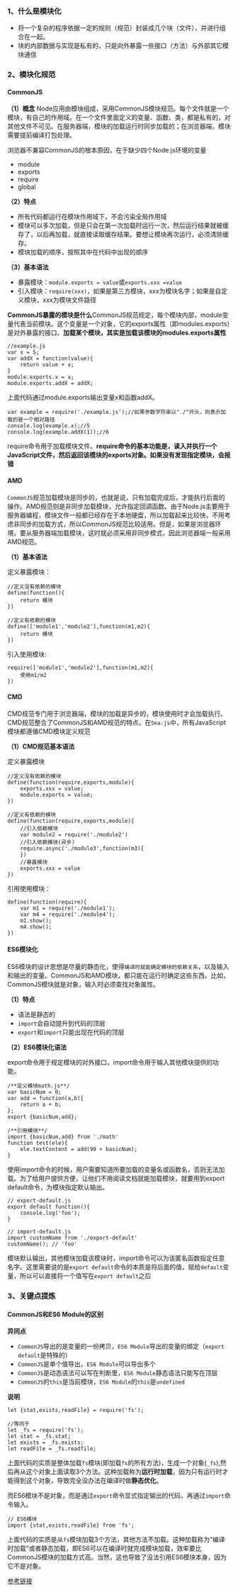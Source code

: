 ### 1、什么是模块化
- 将一个复杂的程序依据一定的规则（规范）封装成几个块（文件），并进行组合在一起。
- 块的内部数据与实现是私有的，只是向外暴露一些接口（方法）与外部其它模块通信


### 2、模块化规范
#### CommonJS
**（1）概念**
Node应用由模块组成，采用CommonJS模块规范。每个文件就是一个模块，有自己的作用域。在一个文件里面定义的变量、函数、类，都是私有的，对其他文件不可见。在服务器端，模块的加载运行时同步加载的；在浏览器端，模块需要提前编译打包处理。

浏览器不兼容CommonJS的根本原因，在于缺少四个Node.js环境的变量
- module
- exports
- require
- global

**（2）特点**
- 所有代码都运行在模块作用域下，不会污染全局作用域
- 模块可以多次加载，但是只会在第一次加载时运行一次，然后运行结果就被缓存了，以后再加载，就直接读取缓存结果。要想让模块再次运行，必须清除缓存。
- 模块加载的顺序，按照其中在代码中出现的顺序

**（3）基本语法**
- 暴露模块：`module.exports = value`或`exports.xxx =value`
- 引入模块：`require(xxx)`，如果是第三方模块，xxx为模块名字；如果是自定义模块，xxx为模块文件路径

**CommonJS暴露的模块是什么**CommonJS规范规定，每个模块内部，module变量代表当前模块。这个变量是一个对象，它的exports属性（即modules.exports）是对外暴露的接口。**加载某个模块，其实是加载该模块的modules.exports属性**

```
//example.js
var x = 5;
var addX = function(value){
    return value + x;
}
module.exports.x = x;
module.exports.addX = addX;
```
上面代码通过module.exports输出变量x和函数addX。
```
var example = require('./example.js');//如果参数字符串以"./"开头，则表示加载的是一个相对路径
console.log(example.x);//5
console.log(example.addX(1));//6
```
require命令用于加载模块文件。**require命令的基本功能是，读入并执行一个JavaScript文件，然后返回该模块的exports对象。如果没有发现指定模块，会报错**

#### AMD
`CommonJS`规范加载模块是同步的，也就是说，只有加载完成后，才能执行后面的操作。AMD规范则是非同步加载模块，允许指定回调函数。由于Node.js主要用于服务器编程，模块文件一般都已经存在于本地硬盘，所以加载起来比较快，不用考虑非同步的加载方式，所以CommonJS规范比较适用。但是，如果是浏览器环境，要从服务器端加载模块，这时就必须采用非同步模式，因此浏览器端一般采用AMD规范。

**（1）基本语法**

定义暴露模块：
```
//定义没有依赖的模块
define(function(){
    return 模块
})
```

```
//定义有依赖的模块
define(['module1','module2'],function(m1,m2){
    return 模块
})
```

引入使用模块:
```
require(['module1','module2'],function(m1,m2){
    使用m1/m2
})
```

#### CMD
CMD规范专门用于浏览器端，模块的加载是异步的，模块使用时才会加载执行。CMD规范整合了CommonJS和AMD规范的特点。在`Sea.js`中，所有JavaScript模块都遵循CMD模块定义规范

**（1）CMD规范基本语法**

定义暴露模块
```
//定义没有依赖的模块
define(function(require,exports,module){
    exports.xxx = value;
    module.exports = value;
})
```

```
//定义有依赖的模块
define(function(require,exports,module){
    //引入依赖模块
    var module2 = require('./module2')
    //引入依赖模块(异步)
    require.async('./module3',function(m3){
    })
    //暴露模块
    exports.xxx = value
})
```

引用使用模块：
```
define(function(require){
    var m1 = require('./module1');
    var m4 = require('./module4');
    m1.show();
    m4.show();
})
```

#### ES6模块化

ES6模块的设计思想是尽量的静态化，使得`编译时就能确定模块的依赖关系`，以及输入和输出的变量。CommonJS和AMD模块，都只能在运行时确定这些东西。比如，CommonJS模块就是对象，输入时必须查找对象属性。

**（1）特点**
- 语法是静态的
- `import`会自动提升到代码的顶层
- `export`和`import`只能出现在代码的顶层

**（2）ES6模块化语法**

export命令用于规定模块的对外接口，import命令用于输入其他模块提供的功能。
```
/**定义模块math.js**/
var basicNum = 0;
var add = function(a,b){
    return a + b;
};
export {basicNum,add};

/**引用模块**/
import {basicNum,add} from './math'
function test(ele){
    ele.textContent = add(99 + basicNum);
}
```
使用import命令的时候，用户需要知道所要加载的变量名或函数名，否则无法加载。为了给用户提供方便，让他们不用阅读文档就能加载模块，就要用到export default命令，为模块指定默认输出。
```
// export-default.js
export default function(){
    console.log('foo');
}
```

```
// import-default.js
import customName from './export-default'
customName(); // 'foo'
```

模块默认输出，其他模块加载该模块时，import命令可以为该匿名函数指定任意名字。这里需要说的是`export default`命令的本质是将后面的值，赋给`default`变量，所以可以直接将一个值写在`export default`之后

### 3、关键点提炼
#### CommonJS和ES6 Module的区别
**异同点**
- `CommonJS`导出的是变量的一份拷贝，`ES6 Module`导出的变量的绑定（`export default`是特殊的）
- `CommonJS`是单个值导出，`ES6 Module`可以导出多个
- `CommonJS`是动态语法可以写在判断里，`ES6 Module`静态语法只能写在顶层
- `CommonJS`的`this`是当前模块，`ES6 Module`的`this`是`undefined`

**说明**
```
let {stat,exists,readFile} = require('fs');

//等同于
let _fs = require('fs');
let stat = _fs.stat;
let exists = _fs.exists;
let readFile = _fs.readfile;
```
上面代码的实质是整体加载`fs`模块(即加载`fs`的所有方法)，生成一个对象(`_fs`),然后再从这个对象上面读取3个方法。这种加载称为**运行时加载**，因为只有运行时才能得到这个对象，导致完全没办法在编译时做**静态优化**。

而ES6模块不是对象，而是通过`export`命令显式指定输出的代码，再通过`import`命令输入。
```
// ES6模块
import {stat,exists,readFile} from 'fs';
```
上面代码的实质是从`fs`模块加载3个方法，其他方法不加载。这种加载称为“编译时加载”或者静态加载，即ES6可以在编译时就完成模块加载，效率要比CommonJS模块的加载方式高。当然，这也导致了没法引用ES6模块本身，因为它不是对象。


[参考链接](https://juejin.im/post/5c17ad756fb9a049ff4e0a62)